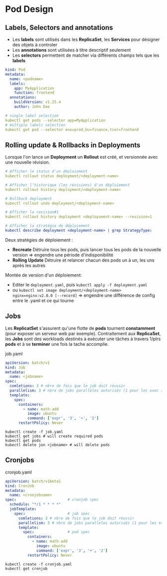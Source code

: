 # Pod Design


## Labels, Selectors and annotations

* Les **labels** sont utilisés dans les **ReplicaSet**, les **Services** pour désigner des objets à controler
* Les **annotations** sont utilisées à titre descriptif seulement
* Les **selectors** permettent de matcher via différents champs tels que les **labels**

```yaml
kind: Pod
metadata:
  name: <podname>
  labels:
    app: MyApplication
    function: frontend
  annotations:
    buildVersion: v1.25.4
    author: John Doe
```

```yaml
# single label selection
kubectl get pods --selector app=MyApplication
# multiple labels selection
kubectl get pod --selector env=prod,bu=finance,tier=frontend
```


## Rolling update & Rollbacks in Deployments

Lorsque l'on lance un **Deployment** un **Rollout** est créé, et versionnée avec une nouvelle révision. 

```yaml
# Afficher le status d'un déploiement
kubectl rollout status deployment/<deployment-name>

# Afficher l'historique (les révisions) d'un déploiement
kubectl rollout history deployment/<deployment-name>

# Rollback deployment
kubectl rollout undo deployment/<deployment-name>

# Afficher la revision#1
kubectl rollout history deployment <deployument-name> --revision=1

# Afficher la stratégie de déploiement
kubectl describe deployment <deployment-name> | grep StrategyType:
```

Deux stratégies de déploiement :
* **Recreate** Détruire tous les pods, puis lancer tous les pods de la nouvelle version => engendre une période d'indisponibilité
* **Rolling Update** Détruire et relancer chacun des pods un à un, les uns après les autres


Montée de version d'un déploiement:
* Editer le `deployment.yaml`, puis `kubectl apply -f deployment.yaml`
* ou `kubectl set image deployment/<deployment-name> nginx=nginx:v2.0.0 [--record]` => engendre une différence de config entre le .yaml et ce qui tourne

## Jobs

Les **ReplicatSet** s'assurent qu'une flotte de **pods** tournent **constamment** (pour exposer un serveur web par exemple).
Contraitement aux **ReplicaSet**, les **Jobs** sont des workloads destinés à exécuter une tâches à travers 1/plrs **pods** et à se **terminer** une fois la tache accomplie.

job.yaml
```yaml
apiVersion: batch/v1
kind: Job
metadata:
  name: <jobname>
spec:
  comletions: 3 # nbre de fois que le job doit réussir
  parallelism: 3 # nbre de jobs paralleles autorisés (1 pour les exec sequentiellement)
  template:
    spec:
      containers:
        - name: math-add
          image: ubuntu
          command: ['expr', '3', '+', '2']
      restartPolicy: Never
```

```
kubectl create -f job.yaml
kubectl get jobs # will create required pods
kubectl get pods
kubectl delete jon <jobname> # will delete pods
```


## Cronjobs

cronjob.yaml
```yaml
apiVersion: batch/v1beta1
kind: CronJob
metadata:
  name: <cronjobname>
spec:                       # cronjob spec
  schedule: "*/1 * * * *"
  jobTemplate:
    spec:                   # job spec
      comletions: 3 # nbre de fois que le job doit réussir
      parallelism: 3 # nbre de jobs paralleles autorisés (1 pour les exec sequentiellement)
      template:
        spec:               # pod spec
          containers:
            - name: math-add
              image: ubuntu
              command: ['expr', '3', '+', '2']
          restartPolicy: Never
```


```
kubectl create -f cronjob.yaml
kubectl get cronjob
```
